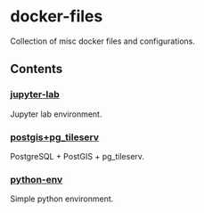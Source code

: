 # docker-files

Collection of misc docker files and configurations.

## Contents

### [jupyter-lab](./jupyter-lab/)

Jupyter lab environment.

### [postgis+pg_tileserv](./postgis%2Bpg_tileserv/)

PostgreSQL + PostGIS + pg_tileserv.

### [python-env](./python-env/)

Simple python environment.
